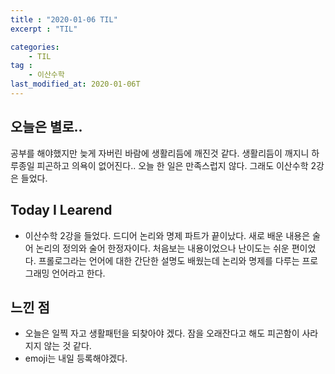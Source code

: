 ```yaml
---
title : "2020-01-06 TIL"
excerpt : "TIL"

categories:
    - TIL
tag :
    - 이산수학
last_modified_at: 2020-01-06T
---
```

## 오늘은 별로..
공부를 해야했지만 늦게 자버린 바람에 생활리듬에 깨진것 같다. 생활리듬이 깨지니 하루종일 피곤하고 의욕이 없어진다.. 오늘 한 일은 만족스럽지 않다. 그래도 이산수학 2강은 들었다.

## Today I Learend 
* 이산수학 2강을 들었다. 드디어 논리와 명제 파트가 끝이났다. 새로 배운 내용은 술어 논리의 정의와 술어 한정자이다. 처음보는 내용이었으나 난이도는 쉬운 편이었다. 프롤로그라는 언어에 대한 간단한 설명도 배웠는데 논리와 명제를 다루는 프로그래밍 언어라고 한다. 

## 느낀 점
 * 오늘은 일찍 자고 생활패턴을 되찾아야 겠다. 잠을 오래잔다고 해도 피곤함이 사라지지 않는 것 같다.
 * emoji는 내일 등록해야겠다.